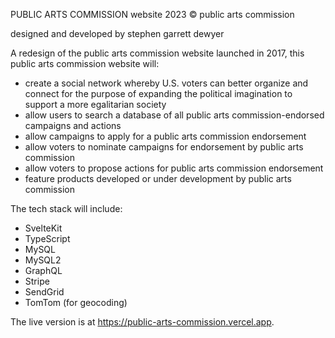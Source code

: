 PUBLIC ARTS COMMISSION website 2023
© public arts commission

designed and developed by stephen garrett dewyer

A redesign of the public arts commission website launched in 2017, this public arts commission website will:
- create a social network whereby U.S. voters can better organize and connect for the purpose of expanding the political imagination to support a more egalitarian society
- allow users to search a database of all public arts commission-endorsed campaigns and actions
- allow campaigns to apply for a public arts commission endorsement
- allow voters to nominate campaigns for endorsement by public arts commission
- allow voters to propose actions for public arts commission endorsement
- feature products developed or under development by public arts commission

The tech stack will include:
- SvelteKit
- TypeScript
- MySQL
- MySQL2
- GraphQL
- Stripe
- SendGrid
- TomTom (for geocoding)

The live version is at https://public-arts-commission.vercel.app.
